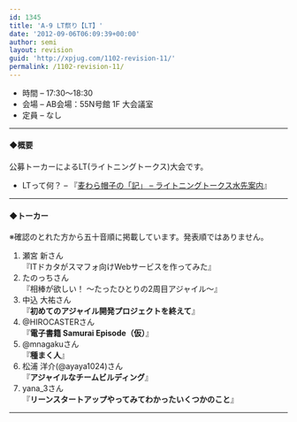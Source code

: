 ```yaml
---
id: 1345
title: 'A-9 LT祭り【LT】'
date: '2012-09-06T06:09:39+00:00'
author: semi
layout: revision
guid: 'http://xpjug.com/1102-revision-11/'
permalink: /1102-revision-11/
---
```


- 時間 – 17:30〜18:30
- 会場 – AB会場：55N号館 1F 大会議室
- 定員 – なし

---

#### ◆概要

公募トーカーによるLT(ライトニングトークス)大会です。

- LTって何？ – 『[麦わら帽子の「記」 – ライトニングトークス水先案内](http://mugiwara.jp/ki2/wifky.pl?p=LTGuide)』

---

#### ◆トーカー

※確認のとれた方から五十音順に掲載しています。発表順ではありません。

1. 瀬宮 新さん  
    『ITドカタがスマフォ向けWebサービスを作ってみた』
2. たのっちさん  
    『相棒が欲しい！ ～たったひとりの2周目アジャイル～』
3. 中込 大祐さん  
    『**初めてのアジャイル開発プロジェクトを終えて**』
4. @HIROCASTERさん  
    『**電子書籍 Samurai Episode（仮）**』
5. @mnagakuさん  
    『**種まく人**』
6. 松浦 洋介(@ayaya1024)さん  
    『**アジャイルなチームビルディング**』
7. yana\_3さん  
    『**リーンスタートアップやってみてわかったいくつかのこと**』

---
